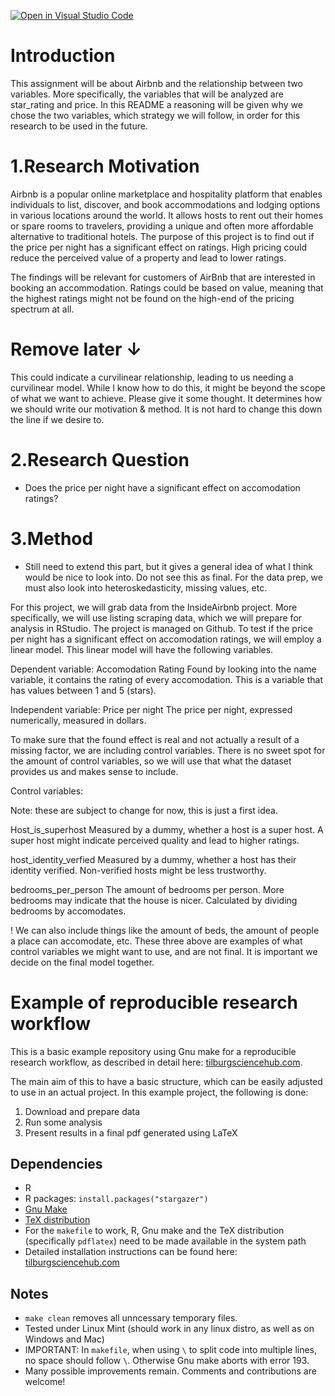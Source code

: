 [![Open in Visual Studio Code](https://classroom.github.com/assets/open-in-vscode-718a45dd9cf7e7f842a935f5ebbe5719a5e09af4491e668f4dbf3b35d5cca122.svg)](https://classroom.github.com/online_ide?assignment_repo_id=11726016&assignment_repo_type=AssignmentRepo)

# Introduction

This assignment will be about Airbnb and the relationship between two variables. More specifically, the variables that will be analyzed are star_rating and price. In this README a reasoning will be given why we chose the two variables, which strategy we will follow, in order for this research to be used in the future. 

# 1.Research Motivation

Airbnb is a popular online marketplace and hospitality platform that enables individuals to list, discover, and book accommodations and lodging options in various locations around the world. It allows hosts to rent out their homes or spare rooms to travelers, providing a unique and often more affordable alternative to traditional hotels. The purpose of this project is to find out if the price per night has a significant effect on ratings. High pricing could reduce the perceived value of a property and lead to lower ratings. 

The findings will be relevant for customers of AirBnb that are interested in booking an accommodation. Ratings could be based on value, meaning that the highest ratings might not be found on the high-end of the pricing spectrum at all.

# Remove later ↓
This could indicate a curvilinear relationship, leading to us needing a curvilinear model. While I know how to do this, it might be beyond the scope of what we want to achieve. Please give it some thought. It determines how we should write our motivation & method. It is not hard to change this down the line if we desire to. 

# 2.Research Question

- Does the price per night have a significant effect on accomodation ratings?

# 3.Method

- Still need to extend this part, but it gives a general idea of what I think would be nice to look into. Do not see this as final. For the data prep, we must also look into heteroskedasticity, missing values, etc.

For this project, we will grab data from the InsideAirbnb project. More specifically, we will use listing scraping data, which we will prepare for analysis in RStudio. The project is managed on Github. To test if the price per night has a significant effect on accomodation ratings, we will employ a linear model. This linear model will have the following variables.

Dependent variable:
Accomodation Rating
Found by looking into the name variable, it contains the rating of every accomodation. This is a variable that has values between 1 and 5 (stars).

Independent variable:
Price per night
The price per night, expressed numerically, measured in dollars.

To make sure that the found effect is real and not actually a result of a missing factor, we are including control variables. There is no sweet spot for the amount of control variables, so we will use that what the dataset provides us and makes sense to include. 

Control variables:

Note: these are subject to change for now, this is just a first idea.


Host_is_superhost
Measured by a dummy, whether a host is a super host. A super host might indicate perceived quality and lead to higher ratings.

host_identity_verfied
Measured by a dummy, whether a host has their identity verified. Non-verified hosts might be less trustworthy.

bedrooms_per_person
The amount of bedrooms per person. More bedrooms may indicate that the house is nicer. Calculated by dividing bedrooms by accomodates.

! We can also include things like the amount of beds, the amount of people a place can accomodate, etc. These three above are examples of what control variables we might want to use, and are not final. It is important we decide on the final model together. 

# Example of reproducible research workflow 

This is a basic example repository using Gnu make for a reproducible research workflow, as described in detail here: [tilburgsciencehub.com](http://tilburgsciencehub.com/). 

The main aim of this to have a basic structure, which can be easily adjusted to use in an actual project.  In this example project, the following is done: 
1. Download and prepare data
2. Run some analysis
3. Present results in a final pdf generated using LaTeX

## Dependencies
- R 
- R packages: `install.packages("stargazer")`
- [Gnu Make](https://tilburgsciencehub.com/get/make) 
- [TeX distribution](https://tilburgsciencehub.com/get/latex/?utm_campaign=referral-short)
- For the `makefile` to work, R, Gnu make and the TeX distribution (specifically `pdflatex`) need to be made available in the system path 
- Detailed installation instructions can be found here: [tilburgsciencehub.com](http://tilburgsciencehub.com/)


## Notes
- `make clean` removes all unncessary temporary files. 
- Tested under Linux Mint (should work in any linux distro, as well as on Windows and Mac) 
- IMPORTANT: In `makefile`, when using `\` to split code into multiple lines, no space should follow `\`. Otherwise Gnu make aborts with error 193. 
- Many possible improvements remain. Comments and contributions are welcome!
